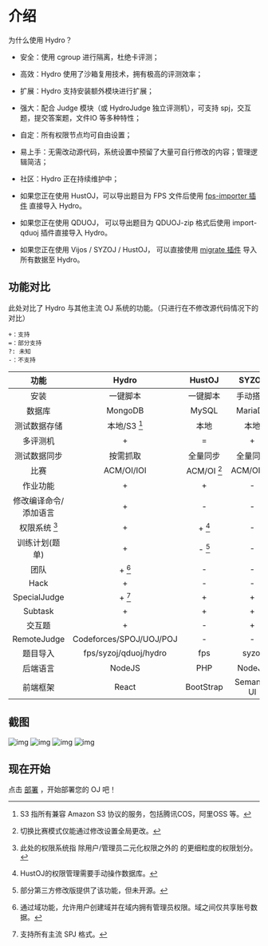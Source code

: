 # 介绍

为什么使用 Hydro？

- 安全：使用 cgroup 进行隔离，杜绝卡评测；
- 高效：Hydro 使用了沙箱复用技术，拥有极高的评测效率；
- 扩展：Hydro 支持安装额外模块进行扩展；
- 强大：配合 Judge 模块（或 HydroJudge 独立评测机），可支持 spj，交互题，提交答案题，文件IO 等多种特性；
- 自定：所有权限节点均可自由设置；
- 易上手：无需改动源代码，系统设置中预留了大量可自行修改的内容；管理逻辑简洁；
- 社区：Hydro 正在持续维护中；

- 如果您正在使用 HustOJ，可以导出题目为 FPS 文件后使用 [fps-importer 插件](/plugins/fps-importer) 直接导入 Hydro。
- 如果您正在使用 QDUOJ， 可以导出题目为 QDUOJ-zip 格式后使用 import-qduoj 插件直接导入 Hydro。
- 如果您正在使用 Vijos / SYZOJ / HustOJ， 可以直接使用 [migrate 插件](/plugins/migrate) 导入所有数据至 Hydro。

## 功能对比

此处对比了 Hydro 与其他主流 OJ 系统的功能。（只进行在不修改源代码情况下的对比）  

```plain
+：支持
=：部分支持
?: 未知
-：不支持
```

|         功能          |          Hydro          |   HustOJ    |    SYZOJ    |   QDUOJ    |  Vijos   |
| :-------------------: | :---------------------: | :---------: | :---------: | :--------: | :------: |
|         安装          |        一键脚本         |  一键脚本   |  手动搭建   |   docker   |  docker  |
|        数据库         |         MongoDB         |    MySQL    |   MariaDB   |  Postgres  | MongoDB  |
|     测试数据存储      |      本地/S3 [^1]       |    本地     |    本地     |    本地    |  数据库  |
|       多评测机        |            +            |      =      |      +      |     +      |    +     |
|     测试数据同步      |        按需抓取         |  全量同步   |  全量同步   |  全量同步  | 按需抓取 |
|         比赛          |       ACM/OI/IOI        | ACM/OI [^2] | ACM/OI/IOI  | ACM/OI/IOI |  ACM/OI  |
|       作业功能        |            +            |      +      |      -      |     -      |    +     |
| 修改编译命令/添加语言 |            +            |      -      |      -      |     -      |    +     |
|     权限系统 [^5]     |            +            |   + [^6]    |      -      |     -      |    +     |
|    训练计划(题单)     |            +            |   - [^7]    |      -      |     -      |    +     |
|         团队          |         + [^3]          |      -      |      -      |     -      |    +     |
|         Hack          |            +            |      -      |      -      |     -      |    -     |
|     SpecialJudge      |         + [^4]          |      +      |      +      |     -      |    -     |
|        Subtask        |            +            |      +      |      +      |     -      |    -     |
|        交互题         |            +            |      -      |      +      |     -      |    -     |
|      RemoteJudge      | Codeforces/SPOJ/UOJ/POJ |      -      |      -      |     -      |    -     |
|       题目导入        |  fps/syzoj/qduoj/hydro  |     fps     |    syzoj    |    fps     |    -     |
|       后端语言        |         NodeJS          |     PHP     |   NodeJS    |   Python   |  Python  |
|       前端框架        |          React          |  BootStrap  | Semantic UI |    Vue     |  React   |

[^1]: S3 指所有兼容 Amazon S3 协议的服务，包括腾讯COS，阿里OSS 等。  
[^2]: 切换比赛模式仅能通过修改设置全局更改。  
[^3]: 通过域功能，允许用户创建域并在域内拥有管理员权限。域之间仅共享账号数据。  
[^4]: 支持所有主流 SPJ 格式。  
[^5]: 此处的权限系统指 除用户/管理员二元化权限之外的 的更细粒度的权限划分。
[^6]: HustOJ的权限管理需要手动操作数据库。
[^7]: 部分第三方修改版提供了该功能，但未开源。  

## 截图

![img](./pictures/pict1.png)
![img](./pictures/pict2.png)
![img](./pictures/pict3.png)
![img](./pictures/pict4.png)

## 现在开始

点击 [部署](/docs/install/) ，开始部署您的 OJ 吧！
